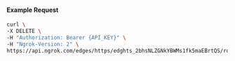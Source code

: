 <!-- Code generated for API Clients. DO NOT EDIT. -->

#### Example Request

```bash
curl \
-X DELETE \
-H "Authorization: Bearer {API_KEY}" \
-H "Ngrok-Version: 2" \
https://api.ngrok.com/edges/https/edghts_2bhsNLZGNkYBWMs1fk5maEBrtQS/routes/edghtsrt_2bhsNN1zd79xq32D264ctqlod9J/websocket_tcp_converter
```
